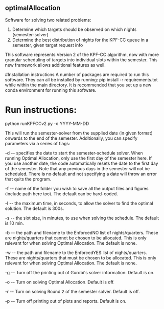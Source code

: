 ## optimalAllocation
Software for solving two related problems:
1. Determine which targets should be observed on which nights (semester-solver)
2. Determine the best distribution of nights for the KPF-CC queue in a semester, given target request info

This software represents Version 2 of the KPF-CC algorithm, now with more granular scheduling of targets into individual slots within the semester. This new framework allows additional features as well.

#Installation instructions
A number of packages are required to run this software. They can all be installed by running:
pip install -r requirements.txt
while within the main directory. It is recommended that you set up a new conda environment for running this software.

# Run instructions:

python runKPFCCv2.py -d YYYY-MM-DD

This will run the semester-solver from the supplied date (in given format) onwards to the end of the semester. Additionally, you can specify parameters via a series of flags:

-d -- specifies the date to start the semester-schedule solver. When running Optimal Allocation, only use the first day of the semester here. If you use another date, the code automatically resets the date to the first day of the semester. Note that any previous days in the semester will not be scheduled. There is no default and not specifying a date will throw an error that quits the program.

-f -- name of the folder you wish to save all the output files and figures (include path here too). The default can be hard-coded.

-l -- the maximum time, in seconds, to allow the solver to find the optimal solution. The default is 300s.

-s -- the slot size, in minutes, to use when solving the schedule. The default is 10 min.

-b -- the path and filename to the EnforcedNO list of nights/quarters. These are nights/quarters that cannot be chosen to be allocated. This is only relevant for when solving Optimal Allocation. The default is none.

-w -- the path and filename to the EnforcedYES list of nights/quarters. These are nights/quarters that must be chosen to be allocated. This is only relevant for when solving Optimal Allocation. The default is none.

-g -- Turn off the printing out of Gurobi's solver information. Default is on.

-o -- Turn on solving Optimal Allocation. Default is off.

-r -- Turn on solving Round 2 of the semester solver. Default is off.

-p -- Turn off printing out of plots and reports. Default is on.
